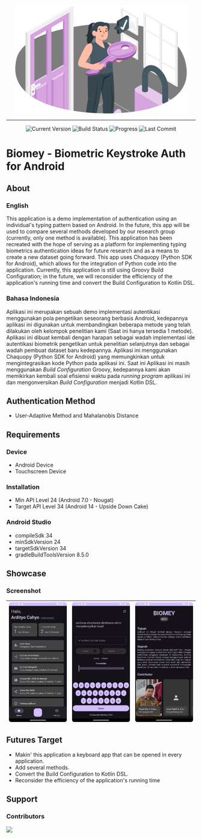 <p align="center">
  <a href="https://github.com/ArdityoCahyo/Biomey-KeystrokeDynamics">
    <img width="460" src="https://raw.githubusercontent.com/ArdityoCahyo/Biomey-KeystrokeDynamics/refs/heads/master/app/src/main/res/drawable/img_genuine.png" title="BIOMEY (BETA)" alt="BIOMEY (BETA)">
  </a>
  <br>
</p>
<hr/>
<p align="center">
  <img src="https://badgen.net/badge/version/v2-beta/blue" title="Current Version" alt="Current Version">
  <img src="https://badgen.net/badge/build/beta/grey" title="Build Status" alt="Build Status">
  <img src="https://badgen.net/badge/progress/15%25/yellow" title="Progress" alt="Progress">                                                                                 
  <img src="https://badgen.net/github/last-commit/ArdityoCahyo/Biomey-KeystrokeDynamics" title="Last Commit" alt="Last Commit">                                                                 
</p>

# Biomey - Biometric Keystroke Auth for Android

## About

### English
This application is a demo implementation of authentication using an individual's typing pattern based on Android. In the future, this app will be used to compare several methods developed by our research group (currently, only one method is available). This application has been recreated with the hope of serving as a platform for implementing typing biometrics authentication ideas for future research and as a means to create a new dataset going forward. This app uses Chaquopy (Python SDK for Android), which allows for the integration of Python code into the application. Currently, this application is still using Groovy Build Configuration; in the future, we will reconsider the efficiency of the application's running time and convert the Build Configuration to Kotlin DSL.

### Bahasa Indonesia
Aplikasi ini merupakan sebuah demo implementasi autentikasi menggunakan pola pengetikan seseorang berbasis Android, kedepannya aplikasi ini digunakan untuk membandingkan beberapa metode yang telah dilakukan oleh kelompok penelitian kami (Saat ini hanya tersedia 1 metode). Aplikasi ini dibuat kembali dengan harapan sebagai wadah implementasi ide autentikasi biometrik pengetikan untuk penelitian selanjutnya dan sebagai wadah pembuat dataset baru kedepannya. Aplikasi ini menggunakan Chaquopy (Python SDK for Android) yang memungkinkan untuk mengintegrasikan kode Python pada aplikasi ini. Saat ini Aplikasi ini masih menggunakan <i>Build Configuration</i> Groovy, kedepannya kami akan memikirkan kembali soal efisiensi waktu pada <i>running program</i> aplikasi ini dan mengonversikan <i>Build Configuration</i> menjadi Kotlin DSL.

## Authentication Method
* User-Adaptive Method and Mahalanobis Distance

## Requirements

### Device
* Android Device
* Touchscreen Device

### Installation
* Min API Level 24      (Android 7.0 - Nougat)
* Target API Level 34   (Android 14  - Upside Down Cake)


### Android Studio
* compileSdk 34
* minSdkVersion 24
* targetSdkVersion 34
* gradleBuildToolsVersion 8.5.0

## Showcase

### Screenshot

| ![Screenshot](https://raw.githubusercontent.com/ArdityoCahyo/release-apk-repo/refs/heads/master/Screenshot/Biomey-KeystrokeDynamics/Screenshot_20241013_000750.png) | ![Screenshot](https://raw.githubusercontent.com/ArdityoCahyo/release-apk-repo/refs/heads/master/Screenshot/Biomey-KeystrokeDynamics/Screenshot_20241013_000837.png) | ![Screenshot](https://raw.githubusercontent.com/ArdityoCahyo/release-apk-repo/refs/heads/master/Screenshot/Biomey-KeystrokeDynamics/Screenshot_20241013_000728.png) |
|---|---|---|

## Futures Target
* Makin' this application a keyboard app that can be opened in every application.
* Add several methods.
* Convert the Build Configuration to Kotlin DSL.
* Reconsider the efficiency of the application's running time

## Support

### Contributors

<a href="https://github.com/ArdityoCahyo/Biomey-KeystrokeDynamics/graphs/contributors">
  <img src="https://contrib.rocks/image?repo=ArdityoCahyo/Biomey-KeystrokeDynamics" />
</a>
